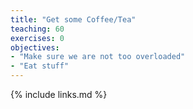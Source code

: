 ```yaml
---
title: "Get some Coffee/Tea"
teaching: 60
exercises: 0
objectives:
- "Make sure we are not too overloaded"
- "Eat stuff"
---
```



{% include links.md %}
